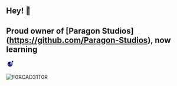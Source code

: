 

## Hey! 👋

## Proud owner of [Paragon Studios] (https://github.com/Paragon-Studios), now learning

<code><img height="20" src="https://raw.githubusercontent.com/github/explore/80688e429a7d4ef2fca1e82350fe8e3517d3494d/topics/lua/lua.png"></code>

<p align="left"><img src="https://github-readme-stats.vercel.app/api?username=F0RCAD31T0R&show_icons=true&theme=gotham" alt="F0RCAD31T0R" />

